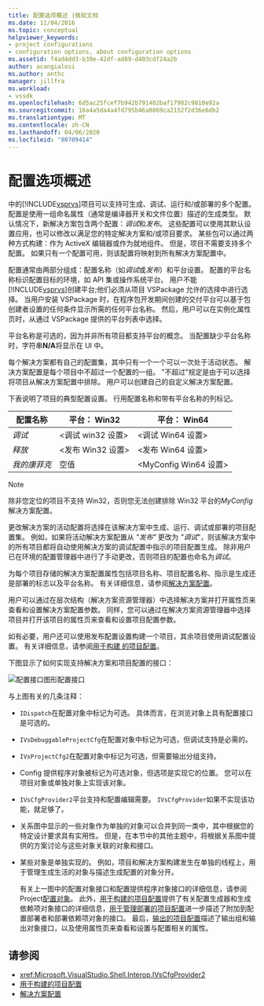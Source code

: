 ```yaml
---
title: 配置选项概述 |微软文档
ms.date: 11/04/2016
ms.topic: conceptual
helpviewer_keywords:
- project configurations
- configuration options, about configuration options
ms.assetid: f4ad4dd3-b39e-42df-ad89-d403cdf24a2b
author: acangialosi
ms.author: anthc
manager: jillfra
ms.workload:
- vssdk
ms.openlocfilehash: 6d5ac25fcef7b942b791402baf17982c9810e92a
ms.sourcegitcommit: 16a4a5da4a4fd795b46a0869ca2152f2d36e6db2
ms.translationtype: MT
ms.contentlocale: zh-CN
ms.lasthandoff: 04/06/2020
ms.locfileid: "80709414"
---
```

# <a name="configuration-options-overview"></a>配置选项概述
中的[!INCLUDE[vsprvs](../../code-quality/includes/vsprvs_md.md)]项目可以支持可生成、调试、运行和/或部署的多个配置。 配置是使用一组命名属性（通常是编译器开关和文件位置）描述的生成类型。 默认情况下，新解决方案包含两个配置：*调试*和*发布*。 这些配置可以使用其默认设置应用，也可以修改以满足您的特定解决方案和/或项目要求。 某些包可以通过两种方式构建：作为 ActiveX 编辑器或作为就地组件。 但是，项目不需要支持多个配置。 如果只有一个配置可用，则该配置将映射到所有解决方案配置中。

 配置通常由两部分组成：配置名称（如*调试*或*发布*）和平台设置。 配置的平台名称标识配置目标的环境，如 API 集或操作系统平台。 用户不能[!INCLUDE[vsprvs](../../code-quality/includes/vsprvs_md.md)]创建平台;他们必须从项目 VSPackage 允许的选择中进行选择。 当用户安装 VSPackage 时，在程序包开发期间创建的交付平台可以基于包创建者设置的任何条件显示所需的任何平台名称。 然后，用户可以在实例化属性页时，从通过 VSPackage 提供的平台列表中选择。

 平台名称是可选的，因为并非所有项目都支持平台的概念。 当配置缺少平台名称时，字符串**N/A**将显示在 UI 中。

 每个解决方案都有自己的配置集，其中只有一个一个可以一次处于活动状态。 解决方案配置是每个项目中不超过一个配置的一组。 "不超过"规定是由于可以选择将项目从解决方案配置中排除。 用户可以创建自己的自定义解决方案配置。

 下表说明了项目的典型配置设置。 行用配置名称和带有平台名称的列标记。

|配置名称|平台： Win32|平台： Win64|
|------------------------|----------------------|----------------------|
|*调试*|\<调试 win32 设置>|\<调试 Win64 设置>|
|*释放*|\<发布 Win32 设置>|\<发布 Win64 设置>|
|*我的康菲克*|空值|\<MyConfig Win64 设置>|

> [!NOTE]
> 除非您定位的项目不支持 Win32，否则您无法创建排除 Win32 平台的*MyConfig*解决方案配置。

 更改解决方案的活动配置将选择在该解决方案中生成、运行、调试或部署的项目配置集。 例如，如果将活动解决方案配置从 *"发布"* 更改为 *"调试*"，则该解决方案中的所有项目都将自动使用解决方案的调试配置中指示的项目配置生成。 除非用户已在环境的配置管理器中进行了手动更改，否则项目的配置也命名为*调试*。

 为每个项目存储的解决方案配置属性包括项目名称、项目配置名称、指示是生成还是部署的标志以及平台名称。 有关详细信息，请参阅[解决方案配置](../../extensibility/internals/solution-configuration.md)。

 用户可以通过在层次结构（解决方案资源管理器）中选择解决方案并打开属性页来查看和设置解决方案配置参数。 同样，您可以通过在解决方案资源管理器中选择项目并打开该项目的属性页来查看和设置项目配置参数。

 如有必要，用户还可以使用发布配置设置构建一个项目，其余项目使用调试配置设置。 有关详细信息，请参阅[用于构建 的项目配置](../../extensibility/internals/project-configuration-for-building.md)。

 下图显示了如何实现支持解决方案和项目配置的接口：

 ![配置接口图形](../../extensibility/internals/media/vsconfiginterfaces.gif "vs 配置接口")配置接口

 与上图有关的几条注释：

- `IDispatch`在配置对象中标记为可选。 具体而言，在浏览对象上具有配置接口是可选的。

- `IVsDebuggableProjectCfg`在配置对象中标记为可选，但调试支持是必需的。

- `IVsProjectCfg2`在配置对象中标记为可选，但需要输出分组支持。

- Config 提供程序对象被标记为可选对象，但选项是实现它的位置。 您可以在项目对象或单独对象上实现该对象。

- `IVsCfgProvider2`平台支持和配置编辑需要。 `IVsCfgProvider`如果不实现该功能，就足够了。

- 关系图中显示的一些对象作为单独的对象可以合并到同一类中，其中根据您的特定设计要求具有实用性。 但是，在本节中的其他主题中，将根据关系图中提供的方案讨论与这些对象关联的对象和接口。

- 某些对象是单独实现的。 例如，项目和解决方案构建发生在单独的线程上，用于管理生成生活的对象与描述生成配置的对象分开。

  有关上一图中的配置对象接口和配置提供程序对象接口的详细信息，请参阅 Project[配置对象](../../extensibility/internals/project-configuration-object.md)。 此外，[用于构建的项目配置](../../extensibility/internals/project-configuration-for-building.md)提供了有关配置生成器和生成依赖项对象接口的详细信息，[用于管理部署的项目配置](../../extensibility/internals/project-configuration-for-managing-deployment.md)进一步描述了附加到配置部署者和部署依赖项对象的接口。 最后，[输出的项目配置](../../extensibility/internals/project-configuration-for-output.md)描述了输出组和输出对象接口，以及使用属性页来查看和设置与配置相关的属性。

## <a name="see-also"></a>请参阅
- <xref:Microsoft.VisualStudio.Shell.Interop.IVsCfgProvider2>
- [用于构建的项目配置](../../extensibility/internals/project-configuration-for-building.md)
- [解决方案配置](../../extensibility/internals/solution-configuration.md)
